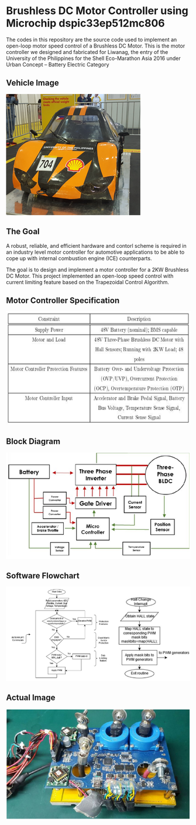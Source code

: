 # Brushless DC Motor Controller using Microchip dspic33ep512mc806

The codes in this repository are the source code used to implement an open-loop motor speed control of a Brushless DC Motor. This is the motor controller we designed and fabricated for Liwanag, the entry of the University of the Philippines for the Shell Eco-Marathon Asia 2016 under Urban Concept – Battery Electric Category

## Vehicle Image
![Vehicle Image](https://raw.githubusercontent.com/nacansino/BLDCMotorController/master/docs/imgs/carimg.png)

## The Goal
A robust, reliable, and efficient hardware and contorl scheme is required in an industry level motor controller for automotive applications to be able to cope up with internal combustion engine (ICE) counterparts.

The goal is to design and implement a motor controller for a 2KW Brushless DC Motor. This project implemented an open-loop speed control with current limiting feature based on the Trapezoidal Control Algorithm.

## Motor Controller Specification
![Specification](https://raw.githubusercontent.com/nacansino/BLDCMotorController/master/docs/imgs/mcspecs.png)

## Block Diagram
![Block Diagram](https://raw.githubusercontent.com/nacansino/BLDCMotorController/master/docs/imgs/blockdiagram.png)

## Software Flowchart
![Software Flowchart](https://github.com/nacansino/BLDCMotorController/blob/master/docs/imgs/sw_flowchart.png)

## Actual Image
![Actual Image](https://raw.githubusercontent.com/nacansino/BLDCMotorController/master/docs/imgs/boardimg.png)
